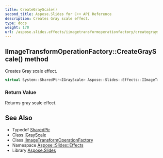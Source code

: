 ```yaml
---
title: CreateGrayScale()
second_title: Aspose.Slides for C++ API Reference
description: Creates Gray scale effect.
type: docs
weight: 170
url: /aspose.slides.effects/iimagetransformoperationfactory/creategrayscale/
---
```

## IImageTransformOperationFactory::CreateGrayScale() method


Creates Gray scale effect.

```cpp
virtual System::SharedPtr<IGrayScale> Aspose::Slides::Effects::IImageTransformOperationFactory::CreateGrayScale()=0
```


### Return Value

Returns gray scale effect.

## See Also

* Typedef [SharedPtr](../../../system/sharedptr/)
* Class [IGrayScale](../../igrayscale/)
* Class [IImageTransformOperationFactory](../)
* Namespace [Aspose::Slides::Effects](../../)
* Library [Aspose.Slides](../../../)